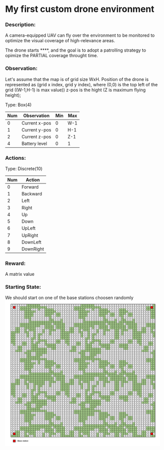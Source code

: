 # My first custom drone environment

### Description:
A camera-equipped UAV can fly over the environment to be monitored to optimize the visual coverage of high-relevance areas. 
        
The drone starts ****, and the goal is to adopt a patrolling strategy to opimize the PARTIAL coverage throught time.

### Observation:
     
Let's assume that the map is of grid size WxH. Position of the drone is represented as (grid x index, grid y index), where (0,0) is the top left of the grid ((W-1,H-1) is max value)) z-pos is the hight (Z is maximum flying height);
     
Type: Box(4)

Num |    Observation    |   Min   |    Max
----|-------------------|---------|-----------
0   |    Current x-pos  |    0    |    W-1
1   |    Current y-pos  |    0    |    H-1
2   |    Current z-pos  |    0    |    Z-1
4   |    Battery level  |    0    |     1

### Actions:

Type: Discrete(10)

Num  |  Action
-----|------------------
0    |  Forward
1    |  Backward
2    |  Left
3    |  Right
4    |  Up      
5    |  Down   
6    |  UpLeft
7    |  UpRight 
8    |  DownLeft
9    |  DownRight 

### Reward:

A matrix value   


### Starting State:
We should start on one of the base stations choosen randomly
<img src="https://github.com/AlinaKasiuk/my_drone_env_1/blob/main/map.png" width="500">

